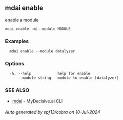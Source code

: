 ## mdai enable

enable a module

```
mdai enable -m|--module MODULE
```

### Examples

```
  mdai enable --module datalyzer
```

### Options

```
  -h, --help            help for enable
      --module string   module to enable [datalyzer]
```

### SEE ALSO

* [mdai](mdai.md)	 - MyDecisive.ai CLI

###### Auto generated by spf13/cobra on 10-Jul-2024
